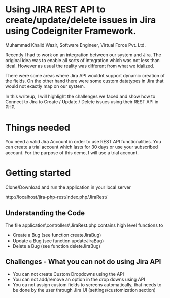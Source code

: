 # Using JIRA REST API to create/update/delete issues in Jira using Codeigniter Framework.

Muhammad Khalid Wazir, Software Engineer, Virtual Force Pvt. Ltd.

Recently I had to work on an integration between our system and Jira. The original idea was to enable all sorts of integration which was not less than ideal. However as usual the reality was different from what we idalized. 

There were some areas where Jira API wouldnt support dynamic creation of the fields. On the other hand there were some custom datatypes in Jira that would not exactly map on our system. 

In this writeup, I will highlight the challenges we faced and show how to Connect to Jira  to Create / Update / Delete issues using their REST API in PHP.

# Things needed
 
You need a valid Jira Account in order to use REST API functionalities. You can create a trial account which lasts for 30 days or use your subscribed account. For the purpose of this demo, I will use a trial account.
   
# Getting started

Clone/Download and run the application in your local server

http://localhost/jira-php-rest/index.php/JiraRest/

## Understanding the Code
The file application\controllers\JiraRest.php contains high level functions to 
* Create a Bug (see function createJiraBug)
* Update a Bug (see function updateJiraBug)
* Delete a Bug (see function deleteJiraBug)

## Challenges - What you can not do using Jira API
* You can not create Custom Dropdowns using the API
* You can not add/remove an option in the drop downs using API
* You ca not assign custom fields to screens automatically, that needs to be done by the user through Jira UI (settings/customization section)